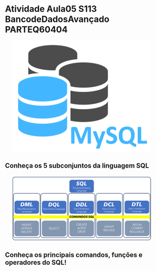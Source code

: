 # Atividade Aula05 S113 BancodeDadosAvançado PARTEQ60404

<p align="center">
	<img width="460 height="300" src="img/mysql.png">
</p>

## Conheça os 5 subconjuntos da linguagem SQL

<p align="center">
	<img width="460 height="300" src="img/ComandosSQL.png">
</p>

## Conheça os principais comandos, funções e operadores do SQL!
							
